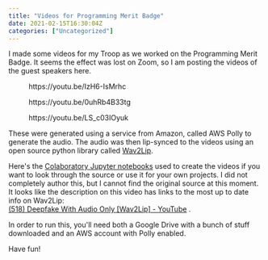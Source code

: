 ```yaml
---
title: "Videos for Programming Merit Badge"
date: 2021-02-15T16:30:04Z
categories: ["Uncategorized"]
---
```


<!-- wp:paragraph -->
<p>I made some videos for my Troop as we worked on the Programming Merit Badge. It seems the effect was lost on Zoom, so I am posting the videos of the guest speakers here.</p>
<!-- /wp:paragraph -->

<!-- wp:core-embed/youtube {"url":"https://youtu.be/IzH6-IsMrhc","type":"video","providerNameSlug":"youtube","className":"wp-embed-aspect-16-9 wp-has-aspect-ratio"} -->
<figure class="wp-block-embed-youtube wp-block-embed is-type-video is-provider-youtube wp-embed-aspect-16-9 wp-has-aspect-ratio">
<div class="wp-block-embed__wrapper">
https://youtu.be/IzH6-IsMrhc
</div>
</figure>
<!-- /wp:core-embed/youtube -->

<!-- wp:core-embed/youtube {"url":"https://youtu.be/0uhRb4B33tg","type":"video","providerNameSlug":"youtube","className":"wp-embed-aspect-16-9 wp-has-aspect-ratio"} -->
<figure class="wp-block-embed-youtube wp-block-embed is-type-video is-provider-youtube wp-embed-aspect-16-9 wp-has-aspect-ratio">
<div class="wp-block-embed__wrapper">
https://youtu.be/0uhRb4B33tg
</div>
</figure>
<!-- /wp:core-embed/youtube -->

<!-- wp:core-embed/youtube {"url":"https://youtu.be/LS_c03IOyuk","type":"video","providerNameSlug":"youtube","className":"wp-embed-aspect-16-9 wp-has-aspect-ratio"} -->
<figure class="wp-block-embed-youtube wp-block-embed is-type-video is-provider-youtube wp-embed-aspect-16-9 wp-has-aspect-ratio">
<div class="wp-block-embed__wrapper">
https://youtu.be/LS_c03IOyuk
</div>
</figure>
<!-- /wp:core-embed/youtube -->

<!-- wp:paragraph -->
<p>These were generated using a service from Amazon, called AWS Polly to generate the audio. The audio was then lip-synced to the videos using an open source python library called <a href="https://github.com/Rudrabha/Wav2Lip">Wav2Lip</a>.</p>
<!-- /wp:paragraph -->

<!-- wp:paragraph -->
<p>Here's the <a href="https://colab.research.google.com/drive/1I98D_BOFg5k6rsXQnF6AeXHOcpi3QBIZ?usp=sharing">Colaboratory Jupyter notebooks</a> used to create the videos if you want to look through the source or use it for your own projects. I did not completely author this, but I cannot find the original source at this moment. It looks like the description on this video has links to the most up to date info on Wav2Lip: <br><a href="https://www.youtube.com/watch?v=SeFS-FhVv3g&amp;t=0s">(518) Deepfake With Audio Only [Wav2Lip] - YouTube</a> .</p>
<!-- /wp:paragraph -->

<!-- wp:paragraph -->
<p>In order to run this, you'll need both a Google Drive with a bunch of stuff downloaded and an AWS account with Polly enabled.</p>
<!-- /wp:paragraph -->

<!-- wp:paragraph -->
<p>Have fun!</p>
<!-- /wp:paragraph -->

<!-- wp:paragraph -->
<p><br><br></p>
<!-- /wp:paragraph -->

